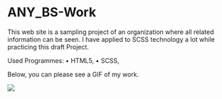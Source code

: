 ﻿# ANY_BS-Work



 This web site is a sampling project of an organization where all related information can be seen. I have applied to SCSS technology a lot while practicing this draft Project. 



  Used Programmes: 
 • HTML5, 
 • SCSS,



  Below, you can please see a GIF of my work.

 <img src="https://github.com/ANoyanyasadi/ANY_BS-Work/blob/main/gif.gif" width="auto">
